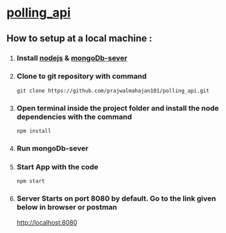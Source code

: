 [polling\_api](https://polling-app-api.herokuapp.com/)
======================================================

How to setup at a local machine :
---------------------------------

1.  ### Install [nodejs](https://nodejs.org/en/) & [mongoDb-sever](https://www.mongodb.com/try/download/community)

2.  ### Clone to git repository with command

    `git clone https://github.com/prajwalmahajan101/polling_api.git`
3.  ### Open terminal inside the project folder and install the node dependencies with the command

    `npm install`
4.  ### Run mongoDb-sever

5.  ### Start App with the code

    `npm start`
6.  ### Server Starts on port 8080 by default. Go to the link given below in browser or postman

    [http://localhost:8080](http://localhost:8080)